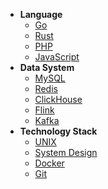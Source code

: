 <!-- _navbar.md -->

* **Language**
    * [Go](/language/go/)
    * [Rust](/language/rust/)
    * [PHP](/language/php/)
    * [JavaScript](/language/javascript/)
* **Data System**
    * [MySQL](/data-system/mysql/)
    * [Redis](/data-system/redis/)
    * [ClickHouse](/data-system/clickhouse/)
    * [Flink](/data-system/flink/)
    * [Kafka](/data-system/kafka/)
* **Technology Stack**
    * [UNIX](/technology-stack/unix/)
    * [System Design](/technology-stack/system-design/)
    * [Docker](/technology-stack/docker/)
    * [Git](/technology-stack/git/)